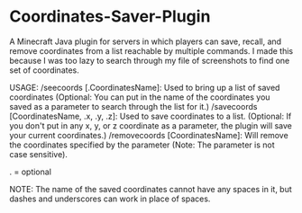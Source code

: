 # Coordinates-Saver-Plugin
A Minecraft Java plugin for servers in which players can save, recall, and remove coordinates from a list reachable by multiple commands.  I made this because I was too lazy to search through my file of screenshots to find one set of coordinates.

USAGE:
/seecoords [.CoordinatesName]: Used to bring up a list of saved coordinates (Optional: You can put in the name of the coordinates you saved as a parameter to search through the list for it.)
/savecoords [CoordinatesName, .x, .y, .z]: Used to save coordinates to a list. (Optional:  If you don't put in any x, y, or z coordinate as a parameter, the plugin will save your current coordinates.)
/removecoords [CoordinatesName]:  Will remove the coordinates specified by the parameter (Note: The parameter is not case sensitive).

. = optional

NOTE: The name of the saved coordinates cannot have any spaces in it, but dashes and underscores can work in place of spaces.

